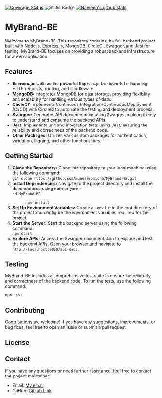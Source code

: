 [![Coverage Status](https://coveralls.io/repos/github/munezeromicha/MyBrand-BE/badge.svg?branch=main)](https://coveralls.io/github/munezeromicha/MyBrand-BE?branch=main)
![Static Badge](https://img.shields.io/badge/Node%20js-passed)
[![Naereen's github stats](https://github-readme-stats.vercel.app/api?username=Naereen&theme=blue-green)](https://github.com/anuraghazra/github-readme-stats)



<!DOCTYPE html>
<html lang="en">
<head>

</head>
<body>

<h1>MyBrand-BE</h1>

<p>Welcome to MyBrand-BE! This repository contains the full backend project built with Node.js, Express.js, MongoDB, CircleCI, Swagger, and Jest for testing. MyBrand-BE focuses on providing a robust backend infrastructure for a web application.</p>

<h2>Features</h2>

<ul>
  <li><strong>Express.js:</strong> Utilizes the powerful Express.js framework for handling HTTP requests, routing, and middleware.</li>
  <li><strong>MongoDB:</strong> Integrates MongoDB for data storage, providing flexibility and scalability for handling various types of data.</li>
  <li><strong>CircleCI:</strong> Implements Continuous Integration/Continuous Deployment (CI/CD) with CircleCI to automate the testing and deployment process.</li>
  <li><strong>Swagger:</strong> Generates API documentation using Swagger, making it easy to understand and consume the backend APIs.</li>
  <li><strong>Jest:</strong> Implements unit and integration tests using Jest, ensuring the reliability and correctness of the backend code.</li>
  <li><strong>Other Packages:</strong> Utilizes various npm packages for authentication, validation, logging, and other functionalities.</li>
</ul>

<h2>Getting Started</h2>

<ol>
  <li><strong>Clone the Repository:</strong> Clone this repository to your local machine using the following command:<br>
    <code>git clone https://github.com/munezeromicha/MyBrand-BE.git</code></li>
  <li><strong>Install Dependencies:</strong> Navigate to the project directory and install the dependencies using npm or yarn:<br>
    <code>cd MyBrand-BE<br>
      npm install</code></li>
  <li><strong>Set Up Environment Variables:</strong> Create a <code>.env</code> file in the root directory of the project and configure the environment variables required for the project.</li>
  <li><strong>Start the Server:</strong> Start the backend server using the following command:<br>
    <code>npm start</code></li>
  <li><strong>Explore APIs:</strong> Access the Swagger documentation to explore and test the backend APIs. Open your browser and navigate to <code>http://localhost:9000/api-docs</code>.</li>
</ol>

<h2>Testing</h2>

<p>MyBrand-BE includes a comprehensive test suite to ensure the reliability and correctness of the backend code. To run the tests, use the following command:</p>

<code>npm test</code>

<h2>Contributing</h2>

<p>Contributions are welcome! If you have any suggestions, improvements, or bug fixes, feel free to open an issue or submit a pull request.</p>

<h2>License</h2>


<h2>Contact</h2>

<p>If you have any questions or need further assistance, feel free to contact the project maintainer:</p>

<ul>
  <li>Email: <a href="mailto:munezeromicha@gmail.com">My email</a></li>
  <li>GitHub: <a href="https://github.com/munezeromicha">Github Link</a></li>
</ul>

</body>
</html>

